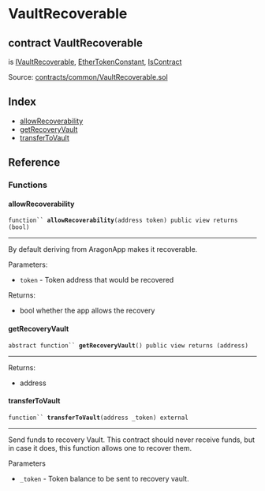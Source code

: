 # VaultRecoverable

## contract VaultRecoverable

is [IVaultRecoverable](ivaultrecoverable.md), [EtherTokenConstant](ethertokenconstant.md), [IsContract](iscontract.md)

Source: [contracts/common/VaultRecoverable.sol](https://github.com/aragon/aragonOS/blob/v4.4.0/contracts/common/VaultRecoverable.sol)

## Index

* [allowRecoverability](vaultrecoverable.md#allowrecoverability)
* [getRecoveryVault](vaultrecoverable.md#getrecoveryvault)
* [transferToVault](vaultrecoverable.md#transfertovault)

## Reference

### Functions

#### **allowRecoverability** <a href="#allowrecoverability" id="allowrecoverability"></a>

`function`` `**`allowRecoverability`**`(address token) public view returns (bool)`

***

By default deriving from AragonApp makes it recoverable.

Parameters:

* `token` - Token address that would be recovered

Returns:

* bool whether the app allows the recovery

#### **getRecoveryVault** <a href="#getrecoveryvault" id="getrecoveryvault"></a>

`abstract function`` `**`getRecoveryVault`**`() public view returns (address)`

***

Returns:

* address

#### **transferToVault** <a href="#transfertovault" id="transfertovault"></a>

`function`` `**`transferToVault`**`(address _token) external`

***

Send funds to recovery Vault. This contract should never receive funds, but in case it does, this function allows one to recover them.

Parameters

* `_token` - Token balance to be sent to recovery vault.
